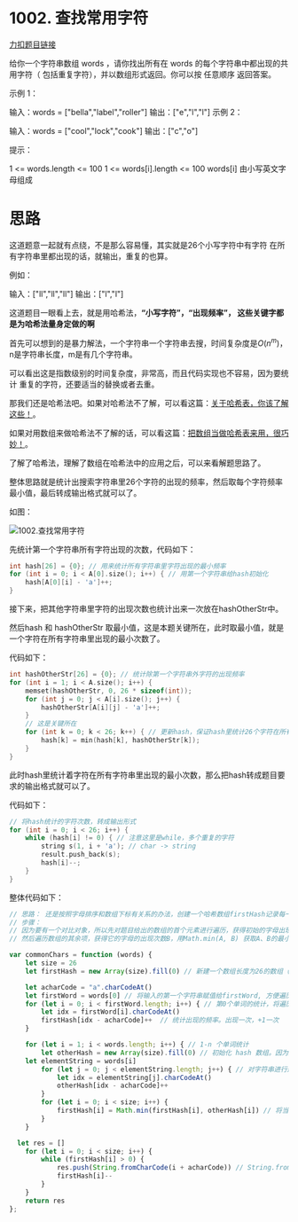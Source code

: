 # 1002. 查找常用字符

[力扣题目链接](https://leetcode-cn.com/problems/find-common-characters/)

给你一个字符串数组 words ，请你找出所有在 words 的每个字符串中都出现的共用字符（ 包括重复字符），并以数组形式返回。你可以按 任意顺序 返回答案。

示例 1：

输入：words = ["bella","label","roller"]
输出：["e","l","l"]
示例 2：

输入：words = ["cool","lock","cook"]
输出：["c","o"]

提示：

1 <= words.length <= 100
1 <= words[i].length <= 100
words[i] 由小写英文字母组成



# 思路

这道题意一起就有点绕，不是那么容易懂，其实就是26个小写字符中有字符 在所有字符串里都出现的话，就输出，重复的也算。

例如：

输入：["ll","ll","ll"]
输出：["l","l"]

这道题目一眼看上去，就是用哈希法，**“小写字符”，“出现频率”， 这些关键字都是为哈希法量身定做的啊**

首先可以想到的是暴力解法，一个字符串一个字符串去搜，时间复杂度是$O(n^m)$，n是字符串长度，m是有几个字符串。

可以看出这是指数级别的时间复杂度，非常高，而且代码实现也不容易，因为要统计 重复的字符，还要适当的替换或者去重。

那我们还是哈希法吧。如果对哈希法不了解，可以看这篇：[关于哈希表，你该了解这些！](https://programmercarl.com/哈希表理论基础.html)。

如果对用数组来做哈希法不了解的话，可以看这篇：[把数组当做哈希表来用，很巧妙！](https://programmercarl.com/0242.有效的字母异位词.html)。

了解了哈希法，理解了数组在哈希法中的应用之后，可以来看解题思路了。

整体思路就是统计出搜索字符串里26个字符的出现的频率，然后取每个字符频率最小值，最后转成输出格式就可以了。

如图：

![1002.查找常用字符](https://code-thinking.cdn.bcebos.com/pics/1002.查找常用字符.png)

先统计第一个字符串所有字符出现的次数，代码如下：

```cpp
int hash[26] = {0}; // 用来统计所有字符串里字符出现的最小频率
for (int i = 0; i < A[0].size(); i++) { // 用第一个字符串给hash初始化
    hash[A[0][i] - 'a']++;
}
```

接下来，把其他字符串里字符的出现次数也统计出来一次放在hashOtherStr中。

然后hash 和 hashOtherStr 取最小值，这是本题关键所在，此时取最小值，就是 一个字符在所有字符串里出现的最小次数了。

代码如下：

```cpp
int hashOtherStr[26] = {0}; // 统计除第一个字符串外字符的出现频率
for (int i = 1; i < A.size(); i++) {
    memset(hashOtherStr, 0, 26 * sizeof(int));
    for (int j = 0; j < A[i].size(); j++) {
        hashOtherStr[A[i][j] - 'a']++;
    }
    // 这是关键所在
    for (int k = 0; k < 26; k++) { // 更新hash，保证hash里统计26个字符在所有字符串里出现的最小次数
        hash[k] = min(hash[k], hashOtherStr[k]);
    }
}
```
此时hash里统计着字符在所有字符串里出现的最小次数，那么把hash转成题目要求的输出格式就可以了。

代码如下：

```cpp
// 将hash统计的字符次数，转成输出形式
for (int i = 0; i < 26; i++) {
    while (hash[i] != 0) { // 注意这里是while，多个重复的字符
        string s(1, i + 'a'); // char -> string
        result.push_back(s);
        hash[i]--;
    }
}
```

整体代码如下：

```JavaScript
// 思路： 还是按照字母排序和数组下标有关系的办法，创建一个哈希数组firstHash记录每一个字母出现的最小次数，最小次数为几，就输出几次该字母即可。
// 步骤： 
// 因为要有一个对比对象，所以先对题目给出的数组的首个元素进行遍历，获得初始的字母出现次数A，先把它当作最小值A（因为目前只有它一个）。
// 然后遍历数组的其余项，获得它的字母的出现次数B，用Math.min(A, B) 获取A、B的最小值，每次循环都获取，到最后的时候，firstHash保存的是每个字母出现的最小次数，再把这个次数转换为代表着的字母输出即可。

var commonChars = function (words) {
	let size = 26 
	let firstHash = new Array(size).fill(0) // 新建一个数组长度为26的数组（数组也是一个哈希表），并初始化赋值为0。firstHash将会用来存储字母出现的最小次数

	let acharCode = "a".charCodeAt() 
	let firstWord = words[0] // 将输入的第一个字符串赋值给firstWord, 方便遍历和记录字母出现的频率
	for (let i = 0; i < firstWord.length; i++) { // 第0个单词的统计，将遍历出来的结果作为字母出现的最小次数A，然后在后面和其它字符串的字母出现次数做对比
		let idx = firstWord[i].charCodeAt()
		firstHash[idx - acharCode]++  // 统计出现的频率。出现一次，+1一次
	}

	for (let i = 1; i < words.length; i++) { // 1-n 个单词统计
		let otherHash = new Array(size).fill(0) // 初始化 hash 数组。因为是在循环体内创建的，所以数组中每一项都会对应一个hash数组
    let elementString = words[i]
		for (let j = 0; j < elementString.length; j++) { // 对字符串进行遍历，获取字母最小值
			let idx = elementString[j].charCodeAt()
			otherHash[idx - acharCode]++
		}
		for (let i = 0; i < size; i++) {
			firstHash[i] = Math.min(firstHash[i], otherHash[i]) // 将当前遍历字符串获得的字母出现次数B和数组中记录的最小次数A作比较。取最小值赋值给A
		}
	}

  let res = []
	for (let i = 0; i < size; i++) {
		while (firstHash[i] > 0) {
			res.push(String.fromCharCode(i + acharCode)) // String.fromCharCode() 方法返回由 指定的 UTF-16 代码单元序列 创建的字符串。
			firstHash[i]--
		}
	}
	return res
};
```
